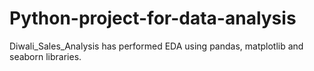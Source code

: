 # Python-project-for-data-analysis
Diwali_Sales_Analysis has performed EDA using pandas, matplotlib and seaborn libraries.
